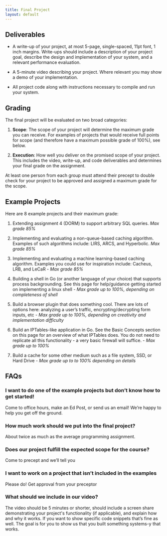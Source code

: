 ```yaml
---
title: Final Project
layout: default
---
```


## Deliverables

* A write-up of your project, at most 5-page, single-spaced, 11pt font, 1 inch
  margins. Write-ups should include a description of your project goal,
  describe the design and implementation of your system, and a relevant
  performance evaluation.

* A 5-minute video describing your project. Where relevant you may show a demo
  of your implementation.

* All project code along with instructions necessary to compile and run your
  system.

## Grading

The final project will be evaluated on two broad categories:

  1. **Scope**: The scope of your project will determine the maximum grade you can
     receive. For examples of projects that would receive full points for scope
     (and therefore have a maximum possible grade of 100%), see below.

  2. **Execution**: How well you deliver on the promised scope of your project. This
     includes the video, write-up, and code deliverables and determines your
     final grade on the assignment.

At least one person from each group must attend their precept to double check
for your project to be approved and assigned a maximum grade for the scope.

## Example Projects

Here are 8 example projects and their maximum grade:

1. Extending assignment 4 (DORM) to support arbitrary SQL queries. _Max grade 85%_
2. Implementing and evaluating a non-queue-based caching algorithm. Examples of such algorithms include: LIRS, ARCS, and Hyperbolic. _Max grade 85%_

3. Implementing and evaluating a machine learning-based caching algorithm. Examples you could use for inspiration include: Cacheus, LRB, and LeCaR - _Max grade 85%_

4. Building a shell in Go (or another language of your choice) that supports process backgrounding. See this page for help/guidance getting started on implementing a linux shell - _Max grade up to 100%, depending on completeness of shell_

5. Build a browser plugin that does something cool. There are lots of options here: analyzing a user’s traffic, encrypting/decrypting form inputs, etc - _Max grade up to 100%, depending on creativity and implementation difficulty_

6. Build an IPTables-like application in Go. See the Basic Concepts section on this page for an overview of what IPTables does. You do not need to replicate all this functionality - a very basic firewall will suffice. - _Max grade up to 100%_

7. Build a cache for some other medium such as a file system, SSD, or Hard Drive - _Max grade up to to 100% depending on details_

## FAQs

### I want to do one of the example projects but don’t know how to get started!

Come to office hours, make an Ed Post, or send us an email! We’re happy to help you get off the ground.

### How much work should we put into the final project?

About twice as much as the average programming assignment.

### Does our project fulfill the expected scope for the course?

Come to precept and we’ll tell you

### I want to work on a project that isn’t included in the examples

Please do! Get approval from your preceptor

### What should we include in our video?

The video should be 5 minutes or shorter, should include a screen share
demonstrating your project's functionality (if applicable), and explain how and
why it works. If you want to show specific code snippets that’s fine as well.
The goal is for you to show us that you built something systems-y that works.
